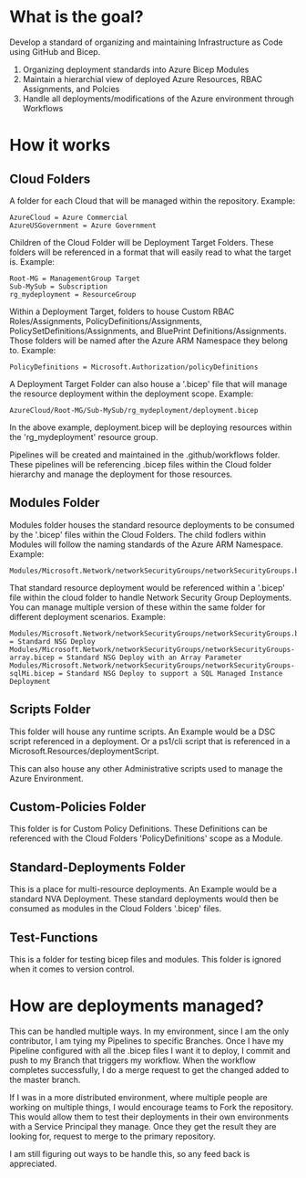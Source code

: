 # What is the goal?
Develop a standard of organizing and maintaining Infrastructure as Code using GitHub and Bicep.

1. Organizing deployment standards into Azure Bicep Modules
2. Maintain a hierarchial view of deployed Azure Resources, RBAC Assignments, and Polcies
3. Handle all deployments/modifications of the Azure environment through Workflows

# How it works

## Cloud Folders
A folder for each Cloud that will be managed within the repository.  Example:

    AzureCloud = Azure Commercial
    AzureUSGovernment = Azure Government

Children of the Cloud Folder will be Deployment Target Folders. These folders will be referenced in a format that will easily read to what the target is. Example:

    Root-MG = ManagementGroup Target
    Sub-MySub = Subscription
    rg_mydeployment = ResourceGroup

Within a Deployment Target, folders to house Custom RBAC Roles/Assignments, PolicyDefinitions/Assignments, PolicySetDefinitions/Assignments, and BluePrint Definitions/Assignments.  Those folders will be named after the Azure ARM Namespace they belong to.  Example:

    PolicyDefinitions = Microsoft.Authorization/policyDefinitions

A Deployment Target Folder can also house a '.bicep' file that will manage the resource deployment within the deployment scope.  Example:

    AzureCloud/Root-MG/Sub-MySub/rg_mydeployment/deployment.bicep

In the above example, deployment.bicep will be deploying resources within the 'rg_mydeployment' resource group.

Pipelines will be created and maintained in the .github/workflows folder.  These pipelines will be referencing .bicep files within the Cloud folder hierarchy and manage the deployment for those resources.  

## Modules Folder
Modules folder houses the standard resource deployments to be consumed by the '.bicep' files within the Cloud Folders.  The child fodlers within Modules will follow the naming standards of the Azure ARM Namespace.  Example:

    Modules/Microsoft.Network/networkSecurityGroups/networkSecurityGroups.bicep

That standard resource deployment would be referenced within a '.bicep' file within the cloud folder to handle Network Security Group Deployments.  You can manage multiple version of these within the same folder for different deployment scenarios.  Example:

    Modules/Microsoft.Network/networkSecurityGroups/networkSecurityGroups.bicep = Standard NSG Deploy
    Modules/Microsoft.Network/networkSecurityGroups/networkSecurityGroups-array.bicep = Standard NSG Deploy with an Array Parameter
    Modules/Microsoft.Network/networkSecurityGroups/networkSecurityGroups-sqlMi.bicep = Standard NSG Deploy to support a SQL Managed Instance Deployment

## Scripts Folder
This folder will house any runtime scripts.  An Example would be a DSC script referenced in a deployment.  Or a ps1/cli script that is referenced in a Microsoft.Resources/deploymentScript.

This can also house any other Administrative scripts used to manage the Azure Environment.  

## Custom-Policies Folder
This folder is for Custom Policy Definitions.  These Definitions can be referenced with the Cloud Folders 'PolicyDefinitions' scope as a Module.

## Standard-Deployments Folder
This is a place for multi-resource deployments.  An Example would be a standard NVA Deployment.  These standard deployments would then be consumed as modules in the Cloud Folders '.bicep' files.  

## Test-Functions
This is a folder for testing bicep files and modules.  This folder is ignored when it comes to version control.

# How are deployments managed?
This can be handled multiple ways.  In my environment, since I am the only contributor, I am tying my Pipelines to specific Branches.  Once I have my Pipeline configured with all the .bicep files I want it to deploy, I commit and push to my Branch that triggers my workflow.  When the workflow completes successfully, I do a merge request to get the changed added to the master branch.  

If I was in a more distributed environment, where multiple people are working on multiple things, I would encourage teams to Fork the repository.  This would allow them to test their deployments in their own environments with a Service Principal they manage.  Once they get the result they are looking for, request to merge to the primary repository.  

I am still figuring out ways to be handle this, so any feed back is appreciated.  